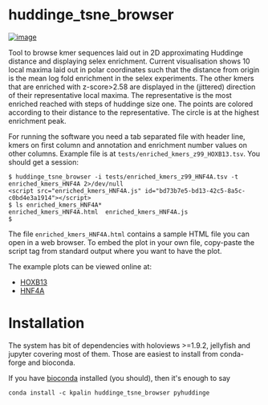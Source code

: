 huddinge\_tsne\_browser
=======================

[![image](https://img.shields.io/travis/kpalin/huddinge_tsne_browser.svg)](https://travis-ci.org/kpalin/huddinge_tsne_browser)

Tool to browse kmer sequences laid out in 2D approximating Huddinge
distance and displaying selex enrichment.  Current visualisation shows
10 local maxima laid out in polar coordinates such that the distance
from origin is the mean log fold enrichment in the selex
experiments. The other kmers that are enriched with z-score>2.58 are
displayed in the (jittered) direction of their representative local
maxima. The representative is the most enriched reached with steps of
huddinge size one.  The points are colored according to their distance
to the representative. The circle is at the highest enrichment peak.




For running the software you need a tab separated file with header line, kmers on first column and annotation and enrichment number values on other columns. Example file is at `tests/enriched_kmers_z99_HOXB13.tsv`. You should get a session:

```
$ huddinge_tsne_browser -i tests/enriched_kmers_z99_HNF4A.tsv -t  enriched_kmers_HNF4A 2>/dev/null 
<script src="enriched_kmers_HNF4A.js" id="bd73b7e5-bd13-42c5-8a5c-c0bd4e3a1914"></script>
$ ls enriched_kmers_HNF4A*
enriched_kmers_HNF4A.html  enriched_kmers_HNF4A.js
$
```

The file `enriched_kmers_HNF4A.html` contains a sample HTML file you can open in a web browser.  To embed the plot in your own file, copy-paste the script tag from standard output where you want to have the plot.

The example plots can be viewed online at:
- [HOXB13](https://kpalin.github.io/huddinge_tsne_browser/examples/enriched_kmers_z99_HOXB13.html)
- [HNF4A](https://kpalin.github.io/huddinge_tsne_browser/examples/enriched_kmers_z99_HNF4A.html)



Installation
============

The system has bit of dependencies with holoviews \>=1.9.2, jellyfish and jupyter
covering most of them. Those are easiest to install from conda-forge and bioconda.

If you have [bioconda](https://bioconda.github.io/) installed (you should), then it's enough to say

	conda install -c kpalin huddinge_tsne_browser pyhuddinge
